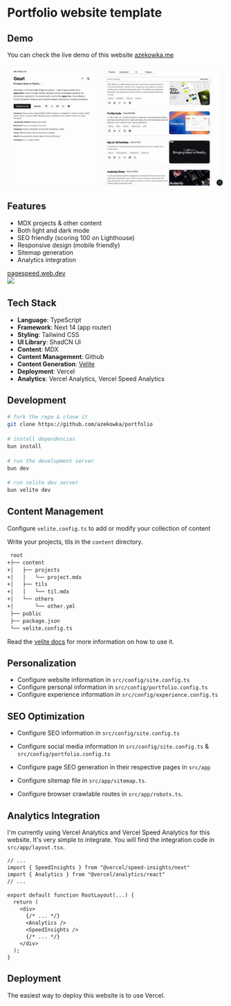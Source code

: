 # Portfolio website template

## Demo

You can check the live demo of this website [azekowka.me](https://azekowka.me)


![theme-toggle](./assets/dev.gif)


## Features

- MDX projects & other content
- Both light and dark mode
- SEO friendly (scoring 100 on Lighthouse)
- Responsive design (mobile friendly)
- Sitemap generation
- Analytics integration

[pagespeed.web.dev <br /><img width="500px" src="https://github.com/rudrodip/rdsx.dev/assets/77154365/7e02fb43-4a0a-4959-b7e3-61df0ca82d0f" />](https://pagespeed.web.dev/analysis/https-www-rdsx-dev/5dbg63wkcn?form_factor=desktop)

## Tech Stack

- **Language**: TypeScript
- **Framework**: Next 14 (app router)
- **Styling**: Tailwind CSS
- **UI Library**: ShadCN UI
- **Content**: MDX
- **Content Management**: Github
- **Content Generation**: [Velite](https://velite.js.org/)
- **Deployment**: Vercel
- **Analytics**: Vercel Analytics, Vercel Speed Analytics

## Development

```bash
# fork the repo & clone it
git clone https://github.com/azekowka/portfolio

# install dependencies
bun install

# run the development server
bun dev

# run velite dev server
bun velite dev
```

## Content Management

Configure `velite.config.ts` to add or modify your collection of content

Write your projects, tils in the `content` directory.

```bash
 root
+├── content
+│   ├── projects
+│   │   └── project.mdx
+│   ├── tils
+│   │   └── til.mdx
+│   └── others
+│       └── other.yml
 ├── public
 ├── package.json
 └── velite.config.ts
```

Read the [velite docs](https://velite.js.org/guide/quick-start) for more information on how to use it.

## Personalization

- Configure website information in `src/config/site.config.ts`
- Configure personal information in `src/config/portfolio.config.ts`
- Configure experience information in `src/config/experience.config.ts`

## SEO Optimization

- Configure SEO information in `src/config/site.config.ts`
- Configure social media information in `src/config/site.config.ts` & `src/config/portfolio.config.ts`

- Configure page SEO generation in their respective pages in `src/app`
- Configure sitemap file in `src/app/sitemap.ts`.
- Configure browser crawlable routes in `src/app/robots.ts`.

## Analytics Integration

I'm currently using Vercel Analytics and Vercel Speed Analytics for this website. It's very simple to integrate. You will find the integration code in `src/app/layout.tsx`.

```tsx
// ...
import { SpeedInsights } from "@vercel/speed-insights/next"
import { Analytics } from "@vercel/analytics/react"
// ...

export default function RootLayout(...) {
  return (
    <div>
      {/* ... */}
      <Analytics />
      <SpeedInsights />
      {/* ... */}
    </div>
  );
}
```

## Deployment

The easiest way to deploy this website is to use Vercel.

